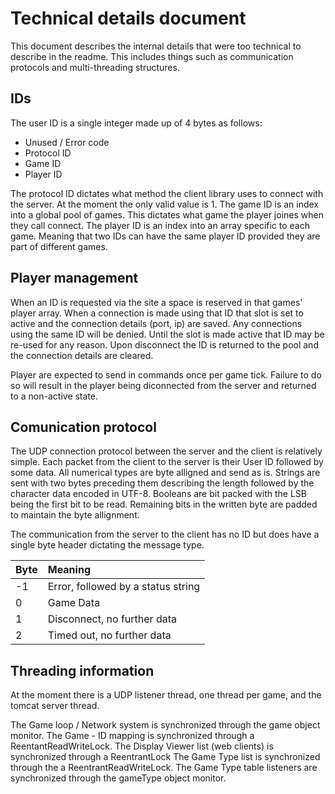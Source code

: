 # Technical details document

This document describes the internal details that were too technical to describe in the readme. This includes things such as communication protocols and multi-threading structures.

## IDs

The user ID is a single integer made up of 4 bytes as follows:
* Unused / Error code
* Protocol ID
* Game ID
* Player ID

The protocol ID dictates what method the client library uses to connect with the server. At the moment the only valid value is 1.
The game ID is an index into a global pool of games. This dictates what game the player joines when they call connect.
The player ID is an index into an array specific to each game. Meaning that two IDs can have the same player ID provided they are part of different games.

## Player management

When an ID is requested via the site a space is reserved in that games' player array. When a connection is made using that ID that slot is set to active and the connection details (port, ip) are saved. Any connections using the same ID will be denied. Until the slot is made active that ID may be re-used for any reason. Upon disconnect the ID is returned to the pool and the connection details are cleared.

Player are expected to send in commands once per game tick. Failure to do so will result in the player being diconnected from the server and returned to a non-active state.

## Comunication protocol

The UDP connection protocol between the server and the client is relatively simple. Each packet from the client to the server is their User ID followed by some data. All numerical types are byte alligned and send as is. Strings are sent with two bytes preceding them describing the length followed by the character data encoded in UTF-8. Booleans are bit packed with the LSB being the first bit to be read. Remaining bits in the written byte are padded to maintain the byte allignment.

The communication from the server to the client has no ID but does have a single byte header dictating the message type.

| Byte | Meaning                            |
|:-----|:-----------------------------------|
| -1   | Error, followed by a status string |
| 0    | Game Data                          |
| 1    | Disconnect, no further data        |
| 2    | Timed out, no further data         |

## Threading information

At the moment there is a UDP listener thread, one thread per game, and the tomcat server thread.

The Game loop / Network system is synchronized through the game object monitor.
The Game - ID mapping is synchronized through a ReentantReadWriteLock.
The Display Viewer list (web clients) is synchronized through a ReentrantLock
The Game Type list is synchronized through the a ReentrantReadWriteLock.
The Game Type table listeners are synchronized through the gameType object monitor.

